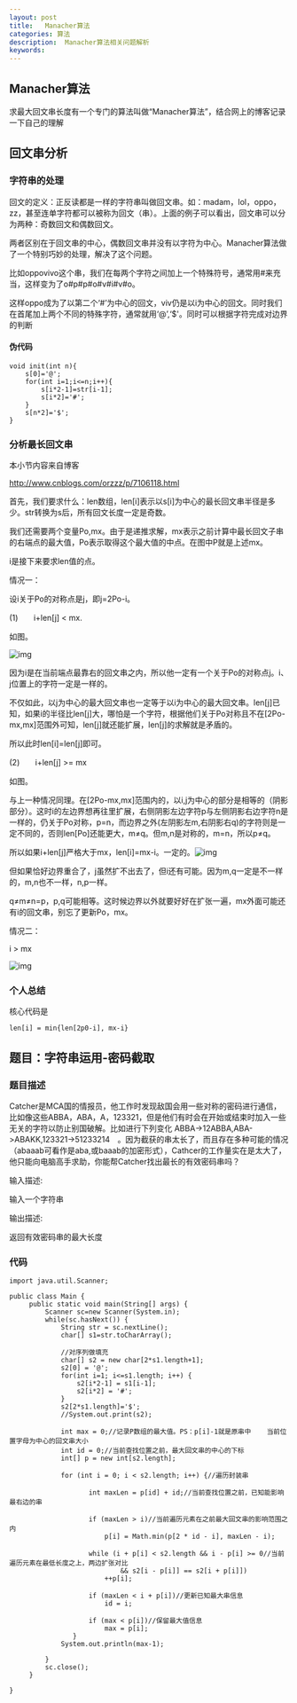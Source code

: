 ```yaml
---
layout: post
title:   Manacher算法
categories: 算法
description:  Manacher算法相关问题解析
keywords: 
---
```



## Manacher算法

求最大回文串长度有一个专门的算法叫做“Manacher算法”，结合网上的博客记录一下自己的理解

## 回文串分析

### 字符串的处理

回文的定义：正反读都是一样的字符串叫做回文串。如：madam，lol，oppo，zz，甚至连单字符都可以被称为回文（串）。上面的例子可以看出，回文串可以分为两种：奇数回文和偶数回文。

两者区别在于回文串的中心，偶数回文串并没有以字符为中心。Manacher算法做了一个特别巧妙的处理，解决了这个问题。

比如oppovivo这个串，我们在每两个字符之间加上一个特殊符号，通常用#来充当，这样变为了o#p#p#o#v#i#v#o。

这样oppo成为了以第二个‘#’为中心的回文，viv仍是以i为中心的回文。同时我们在首尾加上两个不同的特殊字符，通常就用‘@’,‘$'。同时可以根据字符完成对边界的判断

#### 伪代码

```
void init(int n){
    s[0]='@';
    for(int i=1;i<=n;i++){
        s[i*2-1]=str[i-1];
        s[i*2]='#';
    }
    s[n*2]='$';
}
```

### 分析最长回文串

本小节内容来自博客

http://www.cnblogs.com/orzzz/p/7106118.html

首先，我们要求什么：len数组，len[i]表示以s[i]为中心的最长回文串半径是多少。str转换为s后，所有回文长度一定是奇数。

我们还需要两个变量Po,mx。由于是递推求解，mx表示之前计算中最长回文子串的右端点的最大值，Po表示取得这个最大值的中点。在图中P就是上述mx。

i是接下来要求len值的点。

情况一：

设i关于Po的对称点是j，即j=2Po-i。

(1)　　i+len[j] < mx.

如图。

![img](https://images2015.cnblogs.com/blog/1189392/201707/1189392-20170702144835071-2132994535.jpg)

 

因为i是在当前端点最靠右的回文串之内，所以他一定有一个关于Po的对称点j。i、j位置上的字符一定是一样的。

不仅如此，以j为中心的最大回文串也一定等于以i为中心的最大回文串。len[j]已知，如果i的半径比len[j]大，哪怕是一个字符，根据他们关于Po对称且不在[2Po-mx,mx]范围外可知，len[j]就还能扩展，len[j]的求解就是矛盾的。

所以此时len[i]=len[j]即可。

(2)　　i+len[j] >= mx

如图。

 

与上一种情况同理。在[2Po-mx,mx]范围内的，以i,j为中心的部分是相等的（阴影部分）。这时i的左边界想再往里扩展，右侧阴影左边字符p与左侧阴影右边字符n是一样的，仍关于Po对称，p=n，而边界之外(左阴影左m,右阴影右q)的字符则是一定不同的，否则len[Po]还能更大，m≠q。但m,n是对称的，m=n，所以p≠q。

所以如果i+len[j]严格大于mx，len[i]=mx-i。一定的。![img](https://images2017.cnblogs.com/blog/1189392/201708/1189392-20170822111452121-106402307.jpg)

但如果恰好边界重合了，j虽然扩不出去了，但i还有可能。因为m,q一定是不一样的，m,n也不一样，n,p一样。

q≠m≠n=p，p,q可能相等。这时候边界以外就要好好在扩张一遍，mx外面可能还有i的回文串，别忘了更新Po，mx。

情况二：

i > mx

![img](https://images2017.cnblogs.com/blog/1189392/201708/1189392-20170822111452121-106402307.jpg)

### 个人总结

核心代码是

```
len[i] = min{len[2p0-i], mx-i}
```



## 题目：字符串运用-密码截取

### 题目描述

Catcher是MCA国的情报员，他工作时发现敌国会用一些对称的密码进行通信，比如像这些ABBA，ABA，A，123321，但是他们有时会在开始或结束时加入一些无关的字符以防止别国破解。比如进行下列变化 ABBA->12ABBA,ABA->ABAKK,123321->51233214　。因为截获的串太长了，而且存在多种可能的情况（abaaab可看作是aba,或baaab的加密形式），Cathcer的工作量实在是太大了，他只能向电脑高手求助，你能帮Catcher找出最长的有效密码串吗？

输入描述:

输入一个字符串

输出描述:

返回有效密码串的最大长度

### 代码

```
import java.util.Scanner;

public class Main {
	 public static void main(String[] args) {
		 Scanner sc=new Scanner(System.in);
		 while(sc.hasNext()) {
			 String str = sc.nextLine();
			 char[] s1=str.toCharArray();
			 
			 //对序列做填充
			 char[] s2 = new char[2*s1.length+1];
			 s2[0] = '@';
			 for(int i=1; i<=s1.length; i++) {
				 s2[i*2-1] = s1[i-1];
				 s2[i*2] = '#';
			 }
			 s2[2*s1.length]='$';
			 //System.out.print(s2);
			 
			 int max = 0;//记录P数组的最大值。PS：p[i]-1就是原串中    当前位置字母为中心的回文串大小   
		     int id = 0;//当前查找位置之前，最大回文串的中心的下标  
			 int[] p = new int[s2.length];  
			 
			 for (int i = 0; i < s2.length; i++) {//遍历封装串  
				  
		            int maxLen = p[id] + id;//当前查找位置之前，已知能影响最右边的串  
		              
		            if (maxLen > i)//当前遍历元素在之前最大回文串的影响范围之内  
		                p[i] = Math.min(p[2 * id - i], maxLen - i);  
		  
		            while (i + p[i] < s2.length && i - p[i] >= 0//当前遍历元素在最低长度之上，两边扩张对比  
		                    && s2[i - p[i]] == s2[i + p[i]])  
		                ++p[i];  
		  
		            if (maxLen < i + p[i])//更新已知最大串信息  
		                id = i;  
		  
		            if (max < p[i])//保留最大值信息  
		                max = p[i];  
		        }
			 System.out.println(max-1);  

		 }
		 sc.close(); 
	 }
	 
}
```


